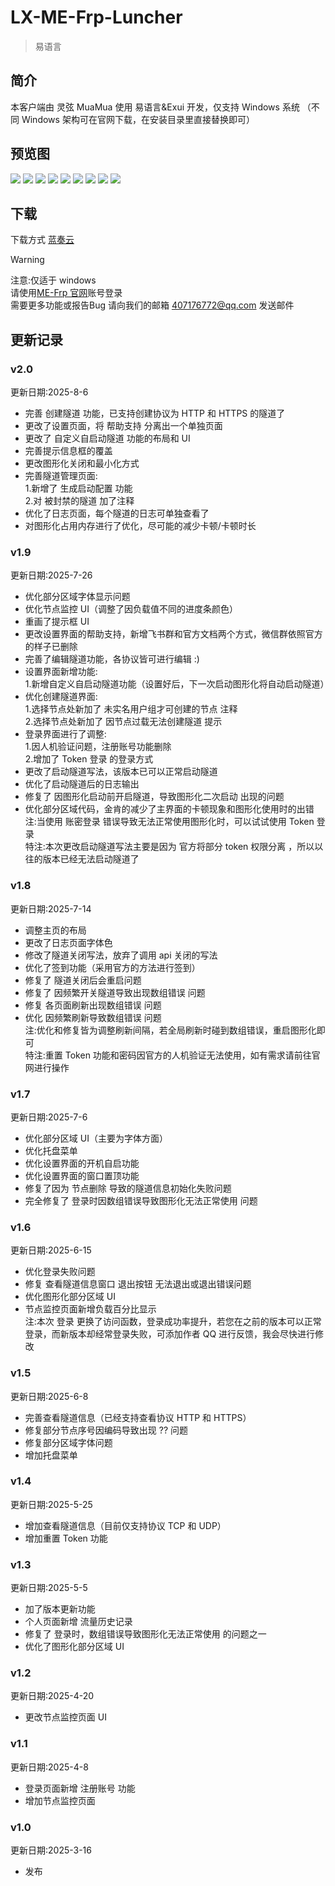 <script setup>
import { NTag, NCard, NSpace, NCarousel } from 'naive-ui'
</script>

# LX-ME-Frp-Luncher

> <NSpace>
> <NTag :bordered="false" type="success">易语言</NTag>
> </NSpace>

## 简介

本客户端由 灵弦 MuaMua 使用 易语言&Exui 开发，仅支持 Windows 系统 （不同 Windows 架构可在官网下载，在安装目录里直接替换即可）

## 预览图

<NCarousel show-arrow autoplay>
    <img
      class="carousel-img"
      src="https://image.mefrp-tpca.yealqp.fun/image/views/Lx_MuaMua/login.png"
    >
    <img
      class="carousel-img"
      src="https://image.mefrp-tpca.yealqp.fun/image/views/Lx_MuaMua/home.png"
    >
    <img
      class="carousel-img"
      src="https://image.mefrp-tpca.yealqp.fun/image/views/Lx_MuaMua/create.png"
    >
    <img
      class="carousel-img"
      src="https://image.mefrp-tpca.yealqp.fun/image/views/Lx_MuaMua/tunnel.png"
    >
    <img
      class="carousel-img"
      src="https://image.mefrp-tpca.yealqp.fun/image/views/Lx_MuaMua/tunnellog.png"
    >
    <img
      class="carousel-img"
      src="https://image.mefrp-tpca.yealqp.fun/image/views/Lx_MuaMua/monitor.png"
    >
    <img
      class="carousel-img"
      src="https://image.mefrp-tpca.yealqp.fun/image/views/Lx_MuaMua/person.png"
    >
    <img
      class="carousel-img"
      src="https://image.mefrp-tpca.yealqp.fun/image/views/Lx_MuaMua/config.png"
    >
    <img
      class="carousel-img"
      src="https://image.mefrp-tpca.yealqp.fun/image/views/Lx_MuaMua/about.png"
    >
</NCarousel>

## 下载

下载方式 [蓝奏云](https://wwms.lanzouo.com/iu7tR32rucid)

> [!WARNING]
> 注意:仅适于 windows <br>
> 请使用[ME-Frp 官网](https://www.mefrp.com/)账号登录 <br>
> 需要更多功能或报告Bug 请向我们的邮箱 407176772@qq.com 发送邮件 <br>

## 更新记录
### v2.0
更新日期:2025-8-6
- 完善 创建隧道 功能，已支持创建协议为 HTTP 和 HTTPS 的隧道了
- 更改了设置页面，将 帮助支持 分离出一个单独页面
- 更改了 自定义自启动隧道 功能的布局和 UI
- 完善提示信息框的覆盖
- 更改图形化关闭和最小化方式
- 完善隧道管理页面:<br/>
1.新增了 生成启动配置 功能<br/>
2.对 被封禁的隧道 加了注释
- 优化了日志页面，每个隧道的日志可单独查看了
- 对图形化占用内存进行了优化，尽可能的减少卡顿/卡顿时长
### v1.9
更新日期:2025-7-26
- 优化部分区域字体显示问题
- 优化节点监控 UI（调整了因负载值不同的进度条颜色）
- 重画了提示框 UI
- 更改设置界面的帮助支持，新增飞书群和官方文档两个方式，微信群依照官方的样子已删除
- 完善了编辑隧道功能，各协议皆可进行编辑 :)
- 设置界面新增功能:<br/>
1.新增自定义自启动隧道功能（设置好后，下一次启动图形化将自动启动隧道）
- 优化创建隧道界面:<br/>
1.选择节点处新加了 未实名用户组才可创建的节点 注释<br/>
2.选择节点处新加了 因节点过载无法创建隧道 提示
- 登录界面进行了调整:<br/>
1.因人机验证问题，注册账号功能删除<br/>
2.增加了 Token 登录 的登录方式
- 更改了启动隧道写法，该版本已可以正常启动隧道
- 优化了启动隧道后的日志输出
- 修复了 因图形化启动前开启隧道，导致图形化二次启动 出现的问题
- 优化部分区域代码，金肯的减少了主界面的卡顿现象和图形化使用时的出错
<br/>注:当使用 账密登录 错误导致无法正常使用图形化时，可以试试使用 Token 登录<br/>
特注:本次更改启动隧道写法主要是因为 官方将部分 token 权限分离 ，所以以往的版本已经无法启动隧道了
### v1.8
更新日期:2025-7-14
- 调整主页的布局
- 更改了日志页面字体色
- 修改了隧道关闭写法，放弃了调用 api 关闭的写法
- 优化了签到功能（采用官方的方法进行签到）
- 修复了 隧道关闭后会重启问题
- 修复了 因频繁开关隧道导致出现数组错误 问题
- 修复 各页面刷新出现数组错误 问题
- 优化 因频繁刷新导致数组错误 问题
<br/>注:优化和修复皆为调整刷新间隔，若全局刷新时碰到数组错误，重启图形化即可<br/>
特注:重置 Token 功能和密码因官方的人机验证无法使用，如有需求请前往官网进行操作
### v1.7
更新日期:2025-7-6
- 优化部分区域 UI（主要为字体方面）
- 优化托盘菜单
- 优化设置界面的开机自启功能
- 优化设置界面的窗口置顶功能
- 修复了因为 节点删除 导致的隧道信息初始化失败问题
- 完全修复了 登录时因数组错误导致图形化无法正常使用 问题
### v1.6
更新日期:2025-6-15
- 优化登录失败问题
- 修复 查看隧道信息窗口 退出按钮 无法退出或退出错误问题
- 优化图形化部分区域 UI
- 节点监控页面新增负载百分比显示
<br/>注:本次 登录 更换了访问函数，登录成功率提升，若您在之前的版本可以正常登录，而新版本却经常登录失败，可添加作者 QQ 进行反馈，我会尽快进行修改
### v1.5
更新日期:2025-6-8
- 完善查看隧道信息（已经支持查看协议 HTTP 和 HTTPS）
- 修复部分节点序号因编码导致出现 ?? 问题
- 修复部分区域字体问题
- 增加托盘菜单
### v1.4
更新日期:2025-5-25
- 增加查看隧道信息（目前仅支持协议 TCP 和 UDP）
- 增加重置 Token 功能
### v1.3
更新日期:2025-5-5
- 加了版本更新功能
- 个人页面新增 流量历史记录
- 修复了 登录时，数组错误导致图形化无法正常使用 的问题之一
- 优化了图形化部分区域 UI
### v1.2
更新日期:2025-4-20
- 更改节点监控页面 UI
### v1.1
更新日期:2025-4-8
- 登录页面新增 注册账号 功能
- 增加节点监控页面
### v1.0
更新日期:2025-3-16
- 发布
